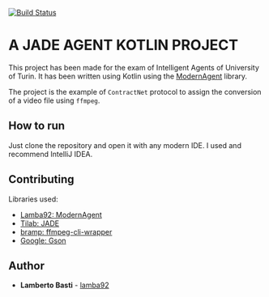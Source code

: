 [![Build Status](https://travis-ci.org/lamba92/jade-kotlin.svg?branch=master)](https://travis-ci.org/lamba92/jade-kotlin)

# A JADE AGENT KOTLIN PROJECT

This project has been made for the exam of Intelligent Agents of University of Turin. It has been written using Kotlin using the [ModernAgent](https://github.com/lamba92/jade-modern-agent) library.

The project is the example of `ContractNet` protocol to assign the conversion of a video file using `ffmpeg`.

## How to run
Just clone the repository and open it with any modern IDE. I used and recommend IntelliJ IDEA.

## Contributing

Libraries used:

- [Lamba92: ModernAgent](https://github.com/lamba92/jade-modern-agent)
- [Tilab: JADE](http://jade.tilab.com/)
- [bramp: ffmpeg-cli-wrapper](https://github.com/bramp/ffmpeg-cli-wrapper)
- [Google: Gson](https://github.com/google/gson)

## Author

* **Lamberto Basti**  - [lamba92](https://github.com/lamba92)